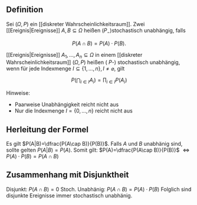 ## Definition

Sei $(\Omega, P )$ ein [[diskreter Wahrscheinlichkeitsraum]]. Zwei [[Ereignis|Ereignisse]] $A, B \subseteq \Omega$ heißen $\left( P _{-}\right)$stochastisch unabhängig, falls

$$
P (A \cap B)= P (A) \cdot P (B) .
$$

[[Ereignis|Ereignisse]] $A_1, \ldots, A_n \subseteq \Omega$ in einem
[[diskreter Wahrscheinlichkeitsraum]] $(\Omega, P )$ heißen ( $P$-) stochastisch unabhängig, wenn für jede Indexmenge $I \subseteq\{1, \ldots, n\}, I \neq \varnothing$, gilt

$$
P \left(\bigcap_{i \in I} A_i\right)=\prod_{i \in I} P \left(A_i\right)
$$

Hinweise:

- Paarweise Unabhängigkeit reicht nicht aus
- Nur die Indexmenge $I=\{0,\dots,n\}$ reicht nicht aus

## Herleitung der Formel

Es gilt $P(A|B)=\dfrac{P(A\cap B)}{P(B)}$. Falls $A$ und $B$ unabhänig sind, sollte gelten $P(A|B)=P(A)$.
Somit gilt:
$P(A)=\dfrac{P(A\cap B)}{P(B)}$
$\Leftrightarrow P(A) \cdot P(B) = P(A \cap B)$

## Zusammenhang mit Disjunktheit

Disjunkt: $P(A \cap B) = 0$
Stoch. Unabhänig: $P(A \cap B) = P(A) \cdot P(B)$
Folglich sind disjunkte Ereignisse immer stochastisch unabhänig.
